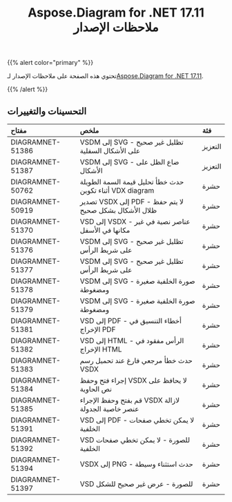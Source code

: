 ﻿---
title: Aspose.Diagram for .NET 17.11 ملاحظات الإصدار
type: docs
weight: 20
url: /ar/net/aspose-diagram-for-net-17-11-release-notes/
---
{{% alert color="primary" %}} 

 تحتوي هذه الصفحة على ملاحظات الإصدار لـ[Aspose.Diagram for .NET 17.11](https://www.nuget.org/packages/Aspose.Diagram/17.11.0).

{{% /alert %}} 
## **التحسينات والتغييرات**

|**مفتاح**|**ملخص**|**فئة**|
|:- |:- |:- |
|DIAGRAMNET-51386|VSDM إلى SVG - تظليل غير صحيح على الأشكال السفلية|التعزيز|
|DIAGRAMNET-51387|VSDM إلى SVG - ضاع الظل على الأشكال|التعزيز|
|DIAGRAMNET-50762|حدث خطأ تحليل قيمة السمة الطويلة أثناء تكوين VDX diagram|حشرة|
|DIAGRAMNET-50919|تصدير VSDX إلى PDF - لا يتم حفظ ظلال الأشكال بشكل صحيح|حشرة|
|DIAGRAMNET-51370|VSD إلى VSDX - عناصر نصية في غير مكانها في الأسفل|حشرة|
|DIAGRAMNET-51376|VSDM إلى SVG - تظليل غير صحيح على شريط الرأس|حشرة|
|DIAGRAMNET-51377|VSDM إلى SVG - تظليل غير صحيح على شريط الرأس|حشرة|
|DIAGRAMNET-51378|VSDM إلى SVG - صورة الخلفية صغيرة ومضغوطة|حشرة|
|DIAGRAMNET-51379|VSDM إلى SVG - صورة الخلفية صغيرة ومضغوطة|حشرة|
|DIAGRAMNET-51381|VSD إلى PDF - أخطاء التنسيق في الإخراج PDF|حشرة|
|DIAGRAMNET-51382|VSD إلى HTML - الرأس مفقود في الإخراج HTML|حشرة|
|DIAGRAMNET-51383|حدث خطأ مرجعي فارغ عند تحميل رسم VSDX|حشرة|
|DIAGRAMNET-51384|إجراء فتح وحفظ VSDX لا يحافظ على نص الحاوية|حشرة|
|DIAGRAMNET-51385|قم بفتح وحفظ الإجراء VSDX لازالة عنصر خاصية الجدولة|حشرة|
|DIAGRAMNET-51391|VSD إلى PDF - لا يمكن تخطي صفحات الخلفية|حشرة|
|DIAGRAMNET-51392|VSD للصورة - لا يمكن تخطي صفحات الخلفية|حشرة|
|DIAGRAMNET-51394|VSDX إلى PNG - حدث استثناء وسيطة|حشرة|
|DIAGRAMNET-51397|VSD للصورة - عرض غير صحيح للشكل|حشرة|


